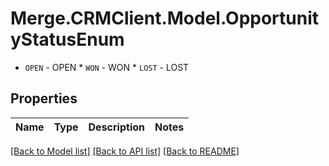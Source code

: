 # Merge.CRMClient.Model.OpportunityStatusEnum
* `OPEN` - OPEN * `WON` - WON * `LOST` - LOST

## Properties

Name | Type | Description | Notes
------------ | ------------- | ------------- | -------------

[[Back to Model list]](../README.md#documentation-for-models) [[Back to API list]](../README.md#documentation-for-api-endpoints) [[Back to README]](../README.md)

